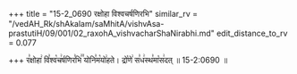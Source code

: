 +++
title = "15-2_0690 रक्षोहा विश्वचर्षणिरभि"
similar_rv = "/vedAH_Rk/shAkalam/saMhitA/vishvAsa-prastutiH/09/001/02_raxohA_vishvacharShaNirabhi.md"
edit_distance_to_rv = 0.077

+++
र꣣क्षोहा꣢ वि꣣श्व꣡च꣢र्षणिर꣣भि꣢꣫ योनि꣣म꣡यो꣢हते। द्रो꣡णे꣢ स꣣ध꣢स्थ꣣मा꣡स꣢दत् ॥ 15-2:0690 ॥

<div class="js_include " url="/vedAH_Rk/shAkalam/saMhitA/vishvAsa-prastutiH/09/001/02_raxohA_vishvacharShaNirabhi.md"  newLevelForH1="2" title="विश्वास-शाकल-प्रस्तुतिः"  > </div>
